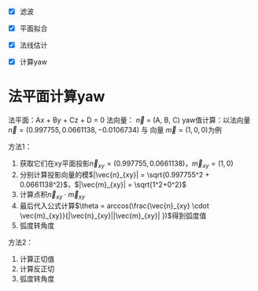 - [x] 滤波
- [x] 平面拟合
- [x] 法线估计
- [x] 计算yaw


# 法平面计算yaw
法平面：Ax + By + Cz + D = 0
法向量： $\vec{n}$ = (A, B, C)
yaw值计算：以法向量$\vec{n}= (0.997755,0.0661138,−0.0106734)$  与 向量 $\vec{m} = (1,0,0)$为例

方法1：
1. 获取它们在xy平面投影$\vec{n}_{xy} = (0.997755,0.0661138)$​，$\vec{m}_{xy}=(1,0)$​
2. 分别计算投影向量的模$|\vec{n}_{xy}| = \sqrt{0.997755^2 + 0.0661138^2}$，$|\vec{m}_{xy}| = \sqrt{1^2+0^2}$
3. 计算点积$\vec{n}_{xy}  \cdot \vec{m}_{xy}$
4. 最后代入公式计算$\theta = arccos(\frac{\vec{n}_{xy}  \cdot \vec{m}_{xy}}{|\vec{n}_{xy}||\vec{m}_{xy}| })$得到弧度值
5. 弧度转角度 

方法2：
1. 计算正切值
2. 计算反正切
3. 弧度转角度